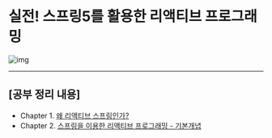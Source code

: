 # 실전! 스프링5를 활용한 리액티브 프로그래밍


![img](https://wikibook.co.kr/images/cover/s/9791158391591.jpg)

-------

## [공부 정리 내용]

- Chapter 1. [왜 리액티브 스프링인가?](./chapter-01/README.md)
- Chapter 2. [스프링을 이용한 리액티브 프로그래밍 - 기본개녑](./chapter-02/README.md)
